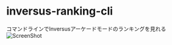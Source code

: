 # inversus-ranking-cli
コマンドラインでInversusアーケードモードのランキングを見れる
![ScreenShot](https://user-images.githubusercontent.com/25645304/51086411-1ebae000-178a-11e9-949a-29beab455479.png)
